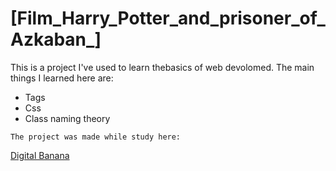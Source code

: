 # [Film_Harry_Potter_and_prisoner_of_Azkaban_]

This is a project I've used to learn thebasics of web devolomed. The main things I learned here are: 

* Tags
* Css
* Class naming theory

```
The project was made while study here:
```

[Digital Banana](https://digital-banana.ru)